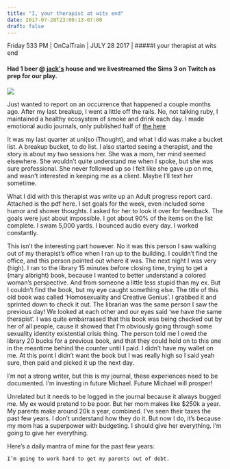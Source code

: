 ```yaml
---
title: "I, your therapist at wits end"
date: 2017-07-28T23:00:13-07:00
draft: false
---
```


Friday 533 PM | OnCalTrain | JULY 28 2017 | #####I your therapist at wits end

#### Had 1 beer @ [jack's]() house and we livestreamed the Sims 3 on Twitch as prep for our play.

<img src="/images/simsims.jpg">

<!-- https://soundcloud.com/kyotokidforever/post-dreams-in-her-post-house -->
Just wanted to report on an occurrence that happened a couple months ago.
After my last breakup, I went a little off the rails. No, not talking ruby, I maintained a healthy ecosystem of smoke and drink each day. I made emotional audio journals, only published half of [the here](https://soundcloud.com/poliwat/sets/michaels-audio-journal/s-9T9Nm)

It was my last quarter at uni(so iThought), and what I did was make a bucket list. A breakup bucket, to do list. I also started seeing a therapist, and the story is about my two sessions her. She was a mom, her mind seemed elsewhere. She wouldn’t quite understand me when I spoke, but she was sure professional. She never followed up so I felt like she gave up on me, and wasn’t interested in keeping me as a client. Maybe I’ll text her sometime.

What I did with this therapist was write up an Adult progress report card. Attached is the pdf here. I set goals for the week, even included some humor and shower thoughts. I asked for her to look it over for feedback. The goals were just about impossible. I got about 90% of the items on the list complete. I swam 5,000 yards. I bounced audio every day. I worked constantly.

This isn’t the interesting part however. No it was this person I saw walking out of my therapist’s office when I ran up to the building. I couldn’t find the office, and this person pointed out where it was. The next night I was very (high). I ran to the library 15 minutes before closing time, trying to get a (mary albright) book, because I wanted to better understand a colored woman’s perspective. And from someone a little less stupid than my ex. But I couldn’t find the book, but my eye caught something else. The title of this old book was called ‘Homosexuality and Creative Genius’. I grabbed it and sprinted down to check it out. The librarian was the same person I saw the previous day! We looked at each other and our eyes said ‘we have the same therapist’. I was quite embarrassed that this book was being checked out by her of all people, cause it showed that I’m obviously going through some sexuality identity existential crisis thing. The person told me I owed the library 20 bucks for a previous book, and that they could hold on to this one in the meantime behind the counter until I paid. I didn’t have my wallet on me. At this point I didn’t want the book but I was really high so I said yeah sure, then paid and picked it up the next day.

I’m not a strong writer, but this is my journal, these experiences need to be documented. I’m investing in future Michael. Future Michael will prosper!

Unrelated but it needs to be logged in the journal because it always bugged me.
My ex would pretend to be poor. But her mom makes like $250k a year. My parents make around 20k a year, combined. I’ve seen their taxes the past few years. I don’t understand how they do it. But now I do, it’s because my mom has a superpower with budgeting. I should give her everything. I’m going to give her everything.

Here’s a daily mantra of mine for the past few years:
```
I’m going to work hard to get my parents out of debt.
```
